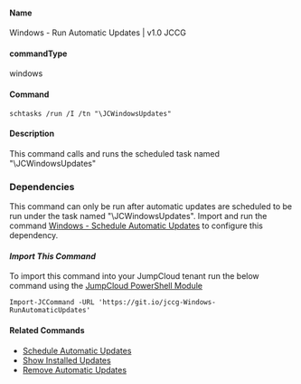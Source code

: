 #### Name

Windows - Run Automatic Updates  | v1.0 JCCG

#### commandType

windows

#### Command

```
schtasks /run /I /tn "\JCWindowsUpdates"
```

#### Description

This command calls and runs the scheduled task named "\JCWindowsUpdates"

### Dependencies

This command can only be run after automatic updates are scheduled to be run under the task named "\JCWindowsUpdates".
Import and run the command [Windows - Schedule Automatic Updates](https://github.com/TheJumpCloud/support/blob/master/PowerShell/JumpCloud%20Commands%20Gallery/Windows%20Commands/Windows%20Updates/Windows%20-%20Schedule%20Automatic%20Updates.md) to configure this dependency. 

#### *Import This Command*

To import this command into your JumpCloud tenant run the below command using the [JumpCloud PowerShell Module](https://github.com/TheJumpCloud/support/wiki/Installing-the-JumpCloud-PowerShell-Module)

```
Import-JCCommand -URL 'https://git.io/jccg-Windows-RunAutomaticUpdates'
```
#### Related Commands
- [Schedule Automatic Updates](https://github.com/TheJumpCloud/support/blob/master/PowerShell/JumpCloud%20Commands%20Gallery/Windows%20Commands/Windows%20Updates/Windows%20-%20Schedule%20Automatic%20Updates.md)
- [Show Installed Updates](https://github.com/TheJumpCloud/support/blob/master/PowerShell/JumpCloud%20Commands%20Gallery/Windows%20Commands/Windows%20Updates/Windows%20-%20Show%20Installed%20Updates.md)
- [Remove Automatic Updates](https://github.com/TheJumpCloud/support/blob/master/PowerShell/JumpCloud%20Commands%20Gallery/Windows%20Commands/Windows%20Updates/Windows%20-%20Remove%20Automatic%20Updates.md)